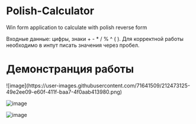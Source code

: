 # Polish-Calculator
Win form application to calculate with polish reverse form

Входные данные: цифры, знаки + - * / % ^ ( ). Для корректной работы необходимо в инпут писать значения через пробел.
<h1>Демонстранция работы</h1>
![image](https://user-images.githubusercontent.com/71641509/212473125-49e2ee09-e60f-411f-baa7-4f0aab413980.png)

![image](https://user-images.githubusercontent.com/71641509/212473136-c8858042-4e14-43f9-b1ec-10738f8432b5.png)

![image](https://user-images.githubusercontent.com/71641509/212473174-4835ac6e-f7fb-4267-bfb7-37f2cf70f3db.png)
